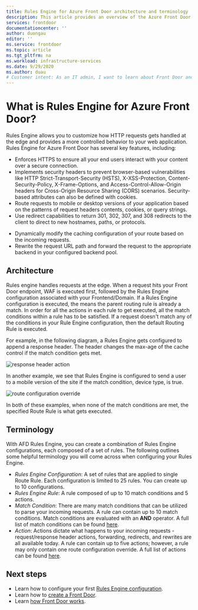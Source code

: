 ```yaml
---
title: Rules Engine for Azure Front Door architecture and terminology
description: This article provides an overview of the Azure Front Door Rules Engine feature. 
services: frontdoor
documentationcenter: ''
author: duongau
editor: ''
ms.service: frontdoor
ms.topic: article
ms.tgt_pltfrm: na
ms.workload: infrastructure-services
ms.date: 9/29/2020
ms.author: duau
# Customer intent: As an IT admin, I want to learn about Front Door and what the Rules Engine feature does. 
---
```


# What is Rules Engine for Azure Front Door? 

Rules Engine allows you to customize how HTTP requests gets handled at the edge and provides a more controlled behavior to your web application. Rules Engine for Azure Front Door has several key features, including:

* Enforces HTTPS to ensure all your end users interact with your content over a secure connection.
* Implements security headers to prevent browser-based vulnerabilities like HTTP Strict-Transport-Security (HSTS), X-XSS-Protection, Content-Security-Policy, X-Frame-Options, and Access-Control-Allow-Origin headers for Cross-Origin Resource Sharing (CORS) scenarios. Security-based attributes can also be defined with cookies.
* Route requests to mobile or desktop versions of your application based on the patterns of request headers contents, cookies, or query strings.
* Use redirect capabilities to return 301, 302, 307, and 308 redirects to the client to direct to new hostnames, paths, or protocols.
- Dynamically modify the caching configuration of your route based on the incoming requests.
- Rewrite the request URL path and forward the request to the appropriate backend in your configured backend pool.

## Architecture 

Rules engine handles requests at the edge. When a request hits your Front Door endpoint, WAF is executed first, followed by the Rules Engine configuration associated with your Frontend/Domain. If a Rules Engine configuration is executed, the means the parent routing rule is already a match. In order for all the actions in each rule to get executed, all the match conditions within a rule has to be satisfied. If a request doesn't match any of the conditions in your Rule Engine configuration, then the default Routing Rule is executed. 

For example, in the following diagram, a Rules Engine gets configured to append a response header. The header changes the max-age of the cache control if the match condition gets met. 

![response header action](./media/front-door-rules-engine/rules-engine-architecture-3.png)

In another example, we see that Rules Engine is configured to send a user to a mobile version of the site if the match condition, device type, is true. 

![route configuration override](./media/front-door-rules-engine/rules-engine-architecture-1.png)

In both of these examples, when none of the match conditions are met, the specified Route Rule is what gets executed. 

## Terminology 

With AFD Rules Engine, you can create a combination of Rules Engine configurations, each composed of a set of rules. The following outlines some helpful terminology you will come across when configuring your Rules Engine. 

- *Rules Engine Configuration*: A set of rules that are applied to single Route Rule. Each configuration is limited to 25 rules. You can create up to 10 configurations. 
- *Rules Engine Rule*: A rule composed of up to 10 match conditions and 5 actions.
- *Match Condition*: There are many match conditions that can be utilized to parse your incoming requests. A rule can contain up to 10 match conditions. Match conditions are evaluated with an **AND** operator. A full list of match conditions can  be found [here](front-door-rules-engine-match-conditions.md). 
- *Action*: Actions dictate what happens to your incoming requests - request/response header actions, forwarding, redirects, and rewrites are all available today. A rule can contain up to five actions; however, a rule may only contain one route configuration override.  A full list of actions can be found [here](front-door-rules-engine-actions.md).


## Next steps

- Learn how to configure your first [Rules Engine configuration](front-door-tutorial-rules-engine.md). 
- Learn how to [create a Front Door](quickstart-create-front-door.md).
- Learn [how Front Door works](front-door-routing-architecture.md).

